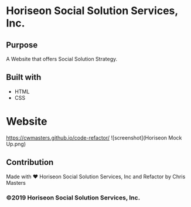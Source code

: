 # Horiseon Social Solution Services, Inc.

## Purpose
A Website that offers Social Solution Strategy.

## Built with
* HTML
* CSS

# Website
https://cwmasters.github.io/code-refactor/
![screenshot](Horiseon Mock Up.png)

## Contribution
Made with ❤️ Horiseon Social Solution Services, Inc and Refactor by Chris Masters

### ©2019 Horiseon Social Solution Services, Inc.
